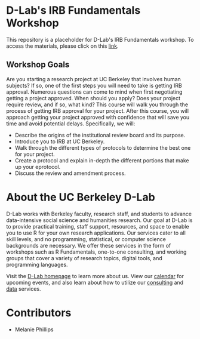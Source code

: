 # D-Lab's IRB Fundamentals Workshop

This repository is a placeholder for D-Lab's IRB Fundamentals workshop. To access the materials, please click on this [link](https://drive.google.com/drive/folders/1aDcTRXLQDRVViKYKA10-4gmmymRyXlzN).

## Workshop Goals

Are you starting a research project at UC Berkeley that involves human subjects? If so, one of
the first steps you will need to take is getting IRB approval. Numerous questions can come to
mind when first negotiating getting a project approved. When should you apply? Does your
project require review, and if so, what kind? This course will walk you through the process of
getting IRB approval for your project. After this course, you will approach getting your project
approved with confidence that will save you time and avoid potential delays.
Specifically, we will:

- Describe the origins of the institutional review board and its purpose.
- Introduce you to IRB at UC Berkeley.
- Walk through the different types of protocols to determine the best one for your project.
- Create a protocol and explain in-depth the different portions that make up your eprotocol.
- Discuss the review and amendment process.

# About the UC Berkeley D-Lab

D-Lab works with Berkeley faculty, research staff, and students to advance data-intensive social science and humanities research. Our goal at D-Lab is to provide practical training, staff support, resources, and space to enable you to use R for your own research applications. Our services cater to all skill levels, and no programming, statistical, or computer science backgrounds are necessary. We offer these services in the form of workshops such as R Fundamentals, one-to-one consulting, and working groups that cover a variety of research topics, digital tools, and programming languages.

Visit the [D-Lab homepage](http://dlab.berkeley.edu/) to learn more about us. View our [calendar](http://dlab.berkeley.edu/calendar-node-field-date) for upcoming events, and also learn about how to utilize our [consulting](http://dlab.berkeley.edu/consulting) and [data](http://dlab.berkeley.edu/data-resources) services. 

# Contributors

* Melanie Phillips

